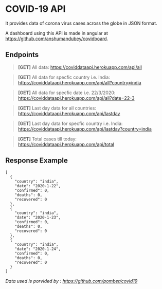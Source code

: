 # COVID-19 API

It provides data of corona virus cases across the globe in JSON format.

A dashboard using this API is made in angular at https://github.com/anshumandubey/covidboard.

## Endpoints

> **[GET]** All data: https://coviddataapi.herokuapp.com/api/all

> **[GET]** All data for specfic country i.e. India: https://coviddataapi.herokuapp.com/api/all?country=india

> **[GET]** All data for specfic date i.e. 22/3/2020: https://coviddataapi.herokuapp.com/api/all?date=22-3

> **[GET]** Last day data for all countries: https://coviddataapi.herokuapp.com/api/lastday

> **[GET]** Last day data for specfic country i.e. India: https://coviddataapi.herokuapp.com/api/lastday?country=india

> **[GET]** Total cases till today: https://coviddataapi.herokuapp.com/api/total

## Response Example

```
[
  {
    "country": "india",
    "date": "2020-1-22",
    "confirmed": 0,
    "deaths": 0,
    "recovered": 0
  },
  {
    "country": "india",
    "date": "2020-1-23",
    "confirmed": 0,
    "deaths": 0,
    "recovered": 0
  },
  {
    "country": "india",
    "date": "2020-1-24",
    "confirmed": 0,
    "deaths": 0,
    "recovered": 0
  }
]
```
  
_Data used is porvided by : https://github.com/pomber/covid19_
